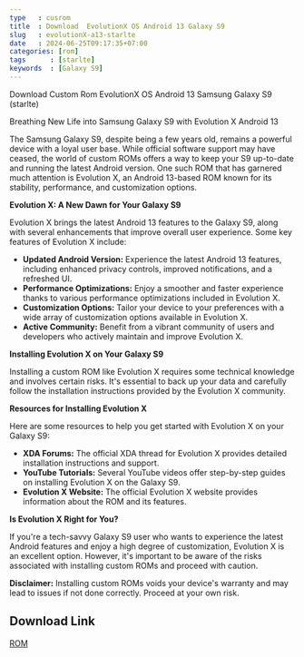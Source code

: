 ```yaml
---
type   : cusrom
title  : Download  EvolutionX OS Android 13 Galaxy S9
slug   : evolutionX-a13-starlte
date   : 2024-06-25T09:17:35+07:00
categories: [rom]
tags      : [starlte]
keywords  : [Galaxy S9]
---
```


Download Custom Rom EvolutionX OS Android 13 Samsung Galaxy S9 (starlte)

Breathing New Life into Samsung Galaxy S9 with Evolution X Android 13

The Samsung Galaxy S9, despite being a few years old, remains a powerful device with a loyal user base. While official software support may have ceased, the world of custom ROMs offers a way to keep your S9 up-to-date and running the latest Android version. One such ROM that has garnered much attention is Evolution X, an Android 13-based ROM known for its stability, performance, and customization options.

**Evolution X: A New Dawn for Your Galaxy S9**

Evolution X brings the latest Android 13 features to the Galaxy S9, along with several enhancements that improve overall user experience. Some key features of Evolution X include:

*   **Updated Android Version:** Experience the latest Android 13 features, including enhanced privacy controls, improved notifications, and a refreshed UI.
*   **Performance Optimizations:** Enjoy a smoother and faster experience thanks to various performance optimizations included in Evolution X.
*   **Customization Options:** Tailor your device to your preferences with a wide array of customization options available in Evolution X.
*   **Active Community:** Benefit from a vibrant community of users and developers who actively maintain and improve Evolution X.

**Installing Evolution X on Your Galaxy S9**

Installing a custom ROM like Evolution X requires some technical knowledge and involves certain risks. It's essential to back up your data and carefully follow the installation instructions provided by the Evolution X community. 

**Resources for Installing Evolution X**

Here are some resources to help you get started with Evolution X on your Galaxy S9:

*   **XDA Forums:** The official XDA thread for Evolution X provides detailed installation instructions and support.
*   **YouTube Tutorials:** Several YouTube videos offer step-by-step guides on installing Evolution X on the Galaxy S9.
*   **Evolution X Website:** The official Evolution X website provides information about the ROM and its features.

**Is Evolution X Right for You?**

If you're a tech-savvy Galaxy S9 user who wants to experience the latest Android features and enjoy a high degree of customization, Evolution X is an excellent option. However, it's important to be aware of the risks associated with installing custom ROMs and proceed with caution.

**Disclaimer:** Installing custom ROMs voids your device's warranty and may lead to issues if not done correctly. Proceed at your own risk.

## Download Link
[ROM](https://sourceforge.net/projects/evolution-x/files/starlte/)
